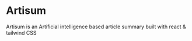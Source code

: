 # Artisum
Artisum is an Artificial intelligence based article summary built with react &amp; tailwind CSS
